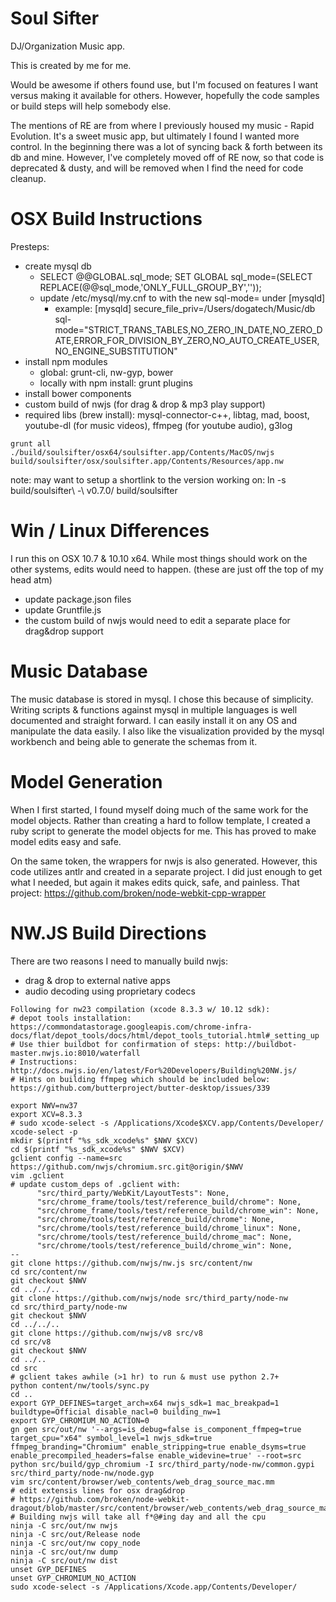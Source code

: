 Soul Sifter
===========

DJ/Organization Music app.

This is created by me for me.

Would be awesome if others found use, but I'm focused on features I want versus making it available for others. However, hopefully the code samples or build steps will help somebody else.

The mentions of RE are from where I previously housed my music - Rapid Evolution. It's a sweet music app, but ultimately I found I wanted more control. In the beginning there was a lot of syncing back & forth between its db and mine. However, I've completely moved off of RE now, so that code is deprecated & dusty, and will be removed when I find the need for code cleanup.

OSX Build Instructions
======================
Presteps:
* create mysql db
  * SELECT @@GLOBAL.sql_mode; SET GLOBAL sql_mode=(SELECT REPLACE(@@sql_mode,'ONLY_FULL_GROUP_BY',''));
  * update /etc/mysql/my.cnf to with the new sql-mode= under [mysqld]
    * example: [mysqld]
      secure_file_priv=/Users/dogatech/Music/db
      sql-mode="STRICT_TRANS_TABLES,NO_ZERO_IN_DATE,NO_ZERO_DATE,ERROR_FOR_DIVISION_BY_ZERO,NO_AUTO_CREATE_USER,NO_ENGINE_SUBSTITUTION"
* install npm modules
  * global: grunt-cli, nw-gyp, bower
  * locally with npm install: grunt plugins
* install bower components
* custom build of nwjs (for drag & drop & mp3 play support)
* required libs (brew install): mysql-connector-c++, libtag, mad, boost, youtube-dl (for music videos), ffmpeg (for youtube audio), g3log

```
grunt all
./build/soulsifter/osx64/soulsifter.app/Contents/MacOS/nwjs build/soulsifter/osx/soulsifter.app/Contents/Resources/app.nw
```
note: may want to setup a shortlink to the version working on: ln -s build/soulsifter\ -\ v0.7.0/ build/soulsifter

Win / Linux Differences
=======================
I run this on OSX 10.7 & 10.10 x64. While most things should work on the other systems, edits would need to happen. (these are just off the top of my head atm)
* update package.json files
* update Gruntfile.js
* the custom build of nwjs would need to edit a separate place for drag&drop support

Music Database
==============
The music database is stored in mysql. I chose this because of simplicity. Writing scripts & functions against mysql in multiple languages is well documented and straight forward. I can easily install it on any OS and manipulate the data easily. I also like the visualization provided by the mysql workbench and being able to generate the schemas from it.

Model Generation
================
When I first started, I found myself doing much of the same work for the model objects. Rather than creating a hard to follow template, I created a ruby script to generate the model objects for me. This has proved to make model edits easy and safe.

On the same token, the wrappers for nwjs is also generated. However, this code utilizes antlr and created in a separate project. I did just enough to get what I needed, but again it makes edits quick, safe, and painless. That project: https://github.com/broken/node-webkit-cpp-wrapper

NW.JS Build Directions
======================
There are two reasons I need to manually build nwjs:
* drag & drop to external native apps
* audio decoding using proprietary codecs

```
Following for nw23 compilation (xcode 8.3.3 w/ 10.12 sdk):
# depot tools installation: https://commondatastorage.googleapis.com/chrome-infra-docs/flat/depot_tools/docs/html/depot_tools_tutorial.html#_setting_up
# Use thier buildbot for confirmation of steps: http://buildbot-master.nwjs.io:8010/waterfall
# Instructions: http://docs.nwjs.io/en/latest/For%20Developers/Building%20NW.js/
# Hints on building ffmpeg which should be included below: https://github.com/butterproject/butter-desktop/issues/339

export NWV=nw37
export XCV=8.3.3
# sudo xcode-select -s /Applications/Xcode$XCV.app/Contents/Developer/
xcode-select -p
mkdir $(printf "%s_sdk_xcode%s" $NWV $XCV)
cd $(printf "%s_sdk_xcode%s" $NWV $XCV)
gclient config --name=src https://github.com/nwjs/chromium.src.git@origin/$NWV
vim .gclient
# update custom_deps of .gclient with:
      "src/third_party/WebKit/LayoutTests": None,
      "src/chrome_frame/tools/test/reference_build/chrome": None,
      "src/chrome_frame/tools/test/reference_build/chrome_win": None,
      "src/chrome/tools/test/reference_build/chrome": None,
      "src/chrome/tools/test/reference_build/chrome_linux": None,
      "src/chrome/tools/test/reference_build/chrome_mac": None,
      "src/chrome/tools/test/reference_build/chrome_win": None,
--
git clone https://github.com/nwjs/nw.js src/content/nw
cd src/content/nw
git checkout $NWV
cd ../../..
git clone https://github.com/nwjs/node src/third_party/node-nw
cd src/third_party/node-nw
git checkout $NWV
cd ../../..
git clone https://github.com/nwjs/v8 src/v8
cd src/v8
git checkout $NWV
cd ../..
cd src
# gclient takes awhile (>1 hr) to run & must use python 2.7+
python content/nw/tools/sync.py
cd ..
export GYP_DEFINES=target_arch=x64 nwjs_sdk=1 mac_breakpad=1 buildtype=Official disable_nacl=0 building_nw=1
export GYP_CHROMIUM_NO_ACTION=0
gn gen src/out/nw '--args=is_debug=false is_component_ffmpeg=true target_cpu="x64" symbol_level=1 nwjs_sdk=true ffmpeg_branding="Chromium" enable_stripping=true enable_dsyms=true enable_precompiled_headers=false enable_widevine=true' --root=src
python src/build/gyp_chromium -I src/third_party/node-nw/common.gypi src/third_party/node-nw/node.gyp
vim src/content/browser/web_contents/web_drag_source_mac.mm
# edit extensis lines for osx drag&drop
# https://github.com/broken/node-webkit-dragout/blob/master/src/content/browser/web_contents/web_drag_source_mac.mm
# Building nwjs will take all f*@#ing day and all the cpu
ninja -C src/out/nw nwjs
ninja -C src/out/Release node
ninja -C src/out/nw copy_node
ninja -C src/out/nw dump
ninja -C src/out/nw dist
unset GYP_DEFINES
unset GYP_CHROMIUM_NO_ACTION
sudo xcode-select -s /Applications/Xcode.app/Contents/Developer/
```
